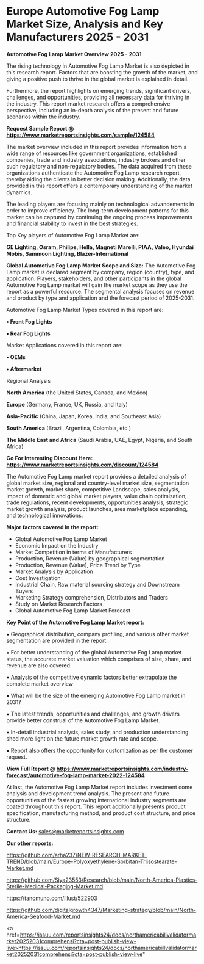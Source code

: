 # Europe Automotive Fog Lamp Market Size, Analysis and Key Manufacturers 2025 - 2031

<Strong> Automotive Fog Lamp Market Overview 2025 - 2031</strong>

The rising technology in Automotive Fog Lamp Market is also depicted in this research report. Factors that are boosting the growth of the market, and giving a positive push to thrive in the global market is explained in detail.

Furthermore, the report highlights on emerging trends, significant drivers, challenges, and opportunities, providing all necessary data for thriving in the industry. This report market research offers a comprehensive perspective, including an in-depth analysis of the present and future scenarios within the industry.

<strong>Request Sample Report @ <a href=https://www.marketreportsinsights.com/sample/124584>https://www.marketreportsinsights.com/sample/124584</a></strong>

The market overview included in this report provides information from a wide range of resources like government organizations, established companies, trade and industry associations, industry brokers and other such regulatory and non-regulatory bodies. The data acquired from these organizations authenticate the Automotive Fog Lamp research report, thereby aiding the clients in better decision making. Additionally, the data provided in this report offers a contemporary understanding of the market dynamics.

The leading players are focusing mainly on technological advancements in order to improve efficiency. The long-term development patterns for this market can be captured by continuing the ongoing process improvements and financial stability to invest in the best strategies.

Top Key players of Automotive Fog Lamp Market are:

<strong>GE Lighting, Osram, Philips, Hella, Magneti Marelli, PIAA, Valeo, Hyundai Mobis, Sammoon Lighting, Blazer-International</strong>

<strong><b>Global Automotive Fog Lamp Market Scope and Size:</b></strong>
The Automotive Fog Lamp market is declared segment by company, region (country), type, and application. Players, stakeholders, and other participants in the global Automotive Fog Lamp market will gain the market scope as they use the report as a powerful resource. The segmental analysis focuses on revenue and product by type and application and the forecast period of 2025-2031.

Automotive Fog Lamp Market Types covered in this report are:

<strong>• Front Fog Lights

• Rear Fog Lights</strong>

Market Applications covered in this report are:

<strong>• OEMs

• Aftermarket</strong> 

Regional Analysis

<strong>North America</strong> (the United States, Canada, and Mexico)

<strong>Europe</strong> (Germany, France, UK, Russia, and Italy)

<strong>Asia-Pacific</strong> (China, Japan, Korea, India, and Southeast Asia)

<strong>South America</strong> (Brazil, Argentina, Colombia, etc.)

<strong>The Middle East and Africa</strong> (Saudi Arabia, UAE, Egypt, Nigeria, and South Africa)

<strong>Go For Interesting Discount Here: <a href=https://www.marketreportsinsights.com/discount/124584>https://www.marketreportsinsights.com/discount/124584</a></strong>

The Automotive Fog Lamp market report provides a detailed analysis of global market size, regional and country-level market size, segmentation market growth, market share, competitive Landscape, sales analysis, impact of domestic and global market players, value chain optimization, trade regulations, recent developments, opportunities analysis, strategic market growth analysis, product launches, area marketplace expanding, and technological innovations.

<strong><b>Major factors covered in the report:</b></strong>
<ul>
  <li>Global Automotive Fog Lamp Market </li>
  <li>Economic Impact on the Industry</li>
  <li>Market Competition in terms of Manufacturers</li>
  <li>Production, Revenue (Value) by geographical segmentation</li>
  <li>Production, Revenue (Value), Price Trend by Type</li>
  <li>Market Analysis by Application</li>
  <li>Cost Investigation</li>
  <li>Industrial Chain, Raw material sourcing strategy and Downstream Buyers</li>
  <li>Marketing Strategy comprehension, Distributors and Traders</li>
  <li>Study on Market Research Factors</li>
  <li>Global Automotive Fog Lamp Market Forecast</li>
</ul>

<strong><b>Key Point of the Automotive Fog Lamp Market report:</b></strong>

• Geographical distribution, company profiling, and various other market segmentation are provided in the report.

• For better understanding of the global Automotive Fog Lamp market status, the accurate market valuation which comprises of size, share, and revenue are also covered.

• Analysis of the competitive dynamic factors better extrapolate the complete market overview

• What will be the size of the emerging Automotive Fog Lamp market in 2031?

• The latest trends, opportunities and challenges, and growth drivers provide better construal of the Automotive Fog Lamp Market.

• In-detail industrial analysis, sales study, and production understanding shed more light on the future market growth rate and scope.

• Report also offers the opportunity for customization as per the customer request.

<strong><b>View Full Report @ <a href=https://www.marketreportsinsights.com/industry-forecast/automotive-fog-lamp-market-2022-124584>https://www.marketreportsinsights.com/industry-forecast/automotive-fog-lamp-market-2022-124584</a></b></strong>


At last, the Automotive Fog Lamp Market report includes investment come analysis and development trend analysis. The present and future opportunities of the fastest growing international industry segments are coated throughout this report. This report additionally presents product specification, manufacturing method, and product cost structure, and price structure.

<strong>Contact Us:</strong>
sales@marketreportsinsights.com

<strong>Our other reports:</strong>

<a href=https://github.com/arha237/NEW-RESEARCH-MARKET-TREND/blob/main/Europe-Polyoxyethylene-Sorbitan-Triisostearate-Market.md>https://github.com/arha237/NEW-RESEARCH-MARKET-TREND/blob/main/Europe-Polyoxyethylene-Sorbitan-Triisostearate-Market.md</a>

<a href=https://github.com/Siya23553/Research/blob/main/North-America-Plastics-Sterile-Medical-Packaging-Market.md>https://github.com/Siya23553/Research/blob/main/North-America-Plastics-Sterile-Medical-Packaging-Market.md</a>

<a href=https://tanomuno.com/illust/522903>https://tanomuno.com/illust/522903</a>

<a href=https://github.com/digitalgrowth4347/Marketing-strategy/blob/main/North-America-Seafood-Market.md>https://github.com/digitalgrowth4347/Marketing-strategy/blob/main/North-America-Seafood-Market.md</a>

<a href=https://issuu.com/reportsinsights24/docs/northamericabillvalidatormarket20252031comprehensi?cta=post-publish-view-live>https://issuu.com/reportsinsights24/docs/northamericabillvalidatormarket20252031comprehensi?cta=post-publish-view-live</a>"
